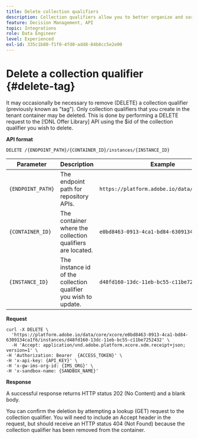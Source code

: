 ```yaml
---
title: Delete collection qualifiers
description: Collection qualifiers allow you to better organize and sort through your offers.
feature: Decision Management, API
topic: Integrations
role: Data Engineer
level: Experienced
exl-id: 335c1b80-f1f0-4fd0-add8-84b8cc5e2e00
---
```


# Delete a collection qualifier {#delete-tag}

It may occasionally be necessary to remove (DELETE) a collection qualifier (previously known as "tag"). Only collection qualifiers that you create in the tenant container may be deleted. This is done by performing a DELETE request to the [!DNL Offer Library] API using the $id of the collection qualifier you wish to delete.

**API format**

```http
DELETE /{ENDPOINT_PATH}/{CONTAINER_ID}/instances/{INSTANCE_ID}
```

| Parameter | Description | Example |
| --------- | ----------- | ------- |
| `{ENDPOINT_PATH}` | The endpoint path for repository APIs. | `https://platform.adobe.io/data/core/xcore/` |
| `{CONTAINER_ID}` | The container where the collection qualifiers are located. | `e0bd8463-0913-4ca1-bd84-6309134ca1f6` |
| `{INSTANCE_ID}` | The instance id of the collection qualifier you wish to update. | `d48fd160-13dc-11eb-bc55-c11be7252432` |

**Request**

```shell
curl -X DELETE \
  'https://platform.adobe.io/data/core/xcore/e0bd8463-0913-4ca1-bd84-6309134ca1f6/instances/d48fd160-13dc-11eb-bc55-c11be7252432' \
  -H 'Accept: application/vnd.adobe.platform.xcore.xdm.receipt+json; version=1' \
-H 'Authorization: Bearer  {ACCESS_TOKEN}' \
-H 'x-api-key: {API_KEY}' \
-H 'x-gw-ims-org-id: {IMS_ORG}' \
-H 'x-sandbox-name: {SANDBOX_NAME}'
```

**Response**

A successful response returns HTTP status 202 (No Content) and a blank body.

You can confirm the deletion by attempting a lookup (GET) request to the collection qualifier. You will need to include an Accept header in the request, but should receive an HTTP status 404 (Not Found) because the collection qualifier has been removed from the container.